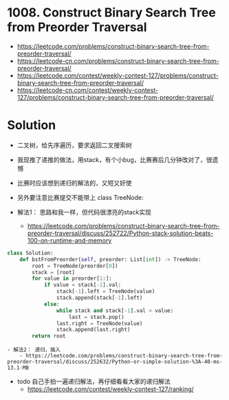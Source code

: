 # 1008. Construct Binary Search Tree from Preorder Traversal
- https://leetcode.com/problems/construct-binary-search-tree-from-preorder-traversal/
- https://leetcode-cn.com/problems/construct-binary-search-tree-from-preorder-traversal/
- https://leetcode.com/contest/weekly-contest-127/problems/construct-binary-search-tree-from-preorder-traversal/
- https://leetcode-cn.com/contest/weekly-contest-127/problems/construct-binary-search-tree-from-preorder-traversal/

# Solution
- 二叉树，给先序遍历，要求返回二叉搜索树
- 我现推了递推的做法，用stack，有个小bug，比赛赛后几分钟改对了，很遗憾
- 比赛时应该想到递归的解法的，又短又好使
- 另外要注意比赛提交不能带上 class TreeNode:

- 解法1： 思路和我一样，但代码很漂亮的stack实现
    - https://leetcode.com/problems/construct-binary-search-tree-from-preorder-traversal/discuss/252722/Python-stack-solution-beats-100-on-runtime-and-memory
```python
class Solution:
    def bstFromPreorder(self, preorder: List[int]) -> TreeNode:
        root = TreeNode(preorder[0])
        stack = [root]
        for value in preorder[1:]:
            if value < stack[-1].val:
                stack[-1].left = TreeNode(value)
                stack.append(stack[-1].left)
            else:
                while stack and stack[-1].val < value:
                    last = stack.pop()
                last.right = TreeNode(value)
                stack.append(last.right)
        return root
```

    - 解法2： 递归，插入
        - https://leetcode.com/problems/construct-binary-search-tree-from-preorder-traversal/discuss/252632/Python-or-simple-solution-%3A-40-ms-13.1-MB

- todo 自己手拍一遍递归解法，再仔细看看大家的递归解法
    - https://leetcode.com/contest/weekly-contest-127/ranking/